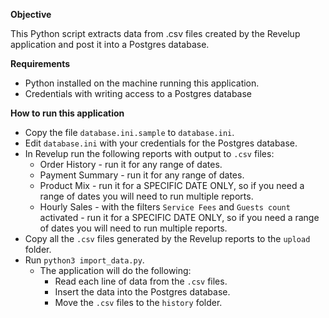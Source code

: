 **Objective**

This Python script extracts data from .csv files created by the Revelup application and post it into a Postgres database.

**Requirements**

* Python installed on the machine running this application.
* Credentials with writing access to a Postgres database

**How to run this application**

* Copy the file `database.ini.sample` to `database.ini`.
* Edit `database.ini` with your credentials for the Postgres database.
* In Revelup run the following reports with output to `.csv` files:
  * Order History - run it for any range of dates.
  * Payment Summary - run it for any range of dates.
  * Product Mix - run it for a SPECIFIC DATE ONLY, so if you need a range of dates you will need to run multiple reports.
  * Hourly Sales - with the filters `Service Fees` and `Guests count` activated - run it for a SPECIFIC DATE ONLY, so if you need a range of dates you will need to run multiple reports.
* Copy all the `.csv` files generated by the Revelup reports to the `upload` folder.
* Run `python3 import_data.py`.
  * The application will do the following:
    * Read each line of data from the `.csv` files.
    * Insert the data into the Postgres database.
    * Move the `.csv` files to the `history` folder.
